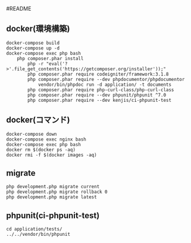 #README

## docker(環境構築)
    docker-compose build
    docker-compose up -d
    docker-compose exec php bash
        php composer.phar install
            php -r "eval('?>'.file_get_contents('https://getcomposer.org/installer'));"
            php composer.phar require codeigniter/framework:3.1.8
            php composer.phar require --dev phpdocumentor/phpdocumentor
                vendor/bin/phpdoc run -d application/ -t documents
            php composer.phar require php-curl-class/php-curl-class
            php composer.phar require --dev phpunit/phpunit ^7.0
            php composer.phar require --dev kenjis/ci-phpunit-test

## docker(コマンド)
    docker-compose down
    docker-compose exec nginx bash
    docker-compose exec php bash
    docker rm $(docker ps -aq)
    docker rmi -f $(docker images -aq)

## migrate
    php development.php migrate current
    php development.php migrate rollback 0
    php development.php migrate latest

## phpunit(ci-phpunit-test)
    cd application/tests/
    ../../vendor/bin/phpunit